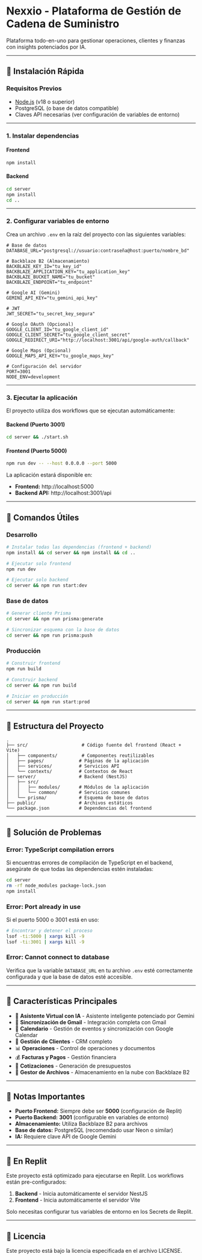 # Nexxio - Plataforma de Gestión de Cadena de Suministro

Plataforma todo-en-uno para gestionar operaciones, clientes y finanzas con insights potenciados por IA.

---

## 🚀 Instalación Rápida

### **Requisitos Previos**
- [Node.js](https://nodejs.org/) (v18 o superior)
- PostgreSQL (o base de datos compatible)
- Claves API necesarias (ver configuración de variables de entorno)

---

### **1. Instalar dependencias**

#### Frontend
```bash
npm install
```

#### Backend
```bash
cd server
npm install
cd ..
```

---

### **2. Configurar variables de entorno**

Crea un archivo `.env` en la raíz del proyecto con las siguientes variables:

```env
# Base de datos
DATABASE_URL="postgresql://usuario:contraseña@host:puerto/nombre_bd"

# Backblaze B2 (Almacenamiento)
BACKBLAZE_KEY_ID="tu_key_id"
BACKBLAZE_APPLICATION_KEY="tu_application_key"
BACKBLAZE_BUCKET_NAME="tu_bucket"
BACKBLAZE_ENDPOINT="tu_endpoint"

# Google AI (Gemini)
GEMINI_API_KEY="tu_gemini_api_key"

# JWT
JWT_SECRET="tu_secret_key_segura"

# Google OAuth (Opcional)
GOOGLE_CLIENT_ID="tu_google_client_id"
GOOGLE_CLIENT_SECRET="tu_google_client_secret"
GOOGLE_REDIRECT_URI="http://localhost:3001/api/google-auth/callback"

# Google Maps (Opcional)
GOOGLE_MAPS_API_KEY="tu_google_maps_key"

# Configuración del servidor
PORT=3001
NODE_ENV=development
```

---

### **3. Ejecutar la aplicación**

El proyecto utiliza dos workflows que se ejecutan automáticamente:

#### Backend (Puerto 3001)
```bash
cd server && ./start.sh
```

#### Frontend (Puerto 5000)
```bash
npm run dev -- --host 0.0.0.0 --port 5000
```

La aplicación estará disponible en:
- **Frontend:** http://localhost:5000
- **Backend API:** http://localhost:3001/api

---

## 🔧 Comandos Útiles

### Desarrollo
```bash
# Instalar todas las dependencias (frontend + backend)
npm install && cd server && npm install && cd ..

# Ejecutar solo frontend
npm run dev

# Ejecutar solo backend
cd server && npm run start:dev
```

### Base de datos
```bash
# Generar cliente Prisma
cd server && npm run prisma:generate

# Sincronizar esquema con la base de datos
cd server && npm run prisma:push
```

### Producción
```bash
# Construir frontend
npm run build

# Construir backend
cd server && npm run build

# Iniciar en producción
cd server && npm run start:prod
```

---

## 📁 Estructura del Proyecto

```
.
├── src/                    # Código fuente del frontend (React + Vite)
│   ├── components/         # Componentes reutilizables
│   ├── pages/             # Páginas de la aplicación
│   ├── services/          # Servicios API
│   └── contexts/          # Contextos de React
├── server/                # Backend (NestJS)
│   ├── src/
│   │   ├── modules/       # Módulos de la aplicación
│   │   └── common/        # Servicios comunes
│   └── prisma/            # Esquema de base de datos
├── public/                # Archivos estáticos
└── package.json           # Dependencias del frontend
```

---

## 🐛 Solución de Problemas

### Error: TypeScript compilation errors
Si encuentras errores de compilación de TypeScript en el backend, asegúrate de que todas las dependencias estén instaladas:
```bash
cd server
rm -rf node_modules package-lock.json
npm install
```

### Error: Port already in use
Si el puerto 5000 o 3001 está en uso:
```bash
# Encontrar y detener el proceso
lsof -ti:5000 | xargs kill -9
lsof -ti:3001 | xargs kill -9
```

### Error: Cannot connect to database
Verifica que la variable `DATABASE_URL` en tu archivo `.env` esté correctamente configurada y que la base de datos esté accesible.

---

## 🌟 Características Principales

- 🤖 **Asistente Virtual con IA** - Asistente inteligente potenciado por Gemini
- 📧 **Sincronización de Gmail** - Integración completa con Gmail
- 📅 **Calendario** - Gestión de eventos y sincronización con Google Calendar
- 💼 **Gestión de Clientes** - CRM completo
- 📊 **Operaciones** - Control de operaciones y documentos
- 💰 **Facturas y Pagos** - Gestión financiera
- 📝 **Cotizaciones** - Generación de presupuestos
- 📁 **Gestor de Archivos** - Almacenamiento en la nube con Backblaze B2

---

## 📝 Notas Importantes

- **Puerto Frontend:** Siempre debe ser **5000** (configuración de Replit)
- **Puerto Backend:** **3001** (configurable en variables de entorno)
- **Almacenamiento:** Utiliza Backblaze B2 para archivos
- **Base de datos:** PostgreSQL (recomendado usar Neon o similar)
- **IA:** Requiere clave API de Google Gemini

---

## 🚀 En Replit

Este proyecto está optimizado para ejecutarse en Replit. Los workflows están pre-configurados:

1. **Backend** - Inicia automáticamente el servidor NestJS
2. **Frontend** - Inicia automáticamente el servidor Vite

Solo necesitas configurar tus variables de entorno en los Secrets de Replit.

---

## 📄 Licencia

Este proyecto está bajo la licencia especificada en el archivo LICENSE.
